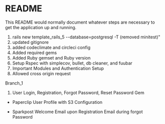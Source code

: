 # README

This README would normally document whatever steps are necessary to get the
application up and running.

1. rails new template_rails_5 --database=postgresql -T (removed minitest)"
2. updated gitignore
3. added codeclimate and circleci config
4. Added required gems
4. Added Ruby gemset and Ruby version
5. Setup Rspec with simplecov, bullet, db cleaner, and fuubar
6. Important Modules and Authentication Setup
7. Allowed cross origin request

Branch_1
1. User Login, Registration, Forgot Password, Reset Password
Gem
  - Paperclip
    User Profile with S3 Configuration

  - Sparkpost
    Welcome Email upon Registration
    Email during forgot Password
